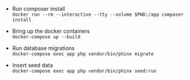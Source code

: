 - Run composer install \
`docker run --rm --interactive --tty --volume $PWD:/app composer install`
  
- Bring up the docker containers \
`docker-compose up --build`

- Run database migrations \
`docker-compose exec app php vendor/bin/phinx migrate`

- Insert seed data \
`docker-compose exec app php vendor/bin/phinx seed:run`